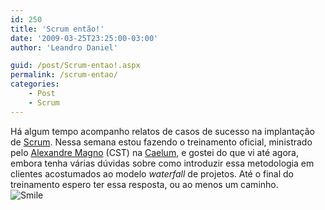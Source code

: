 ```yaml
---
id: 250
title: 'Scrum então!'
date: '2009-03-25T23:25:00-03:00'
author: 'Leandro Daniel'

guid: /post/Scrum-entao!.aspx
permalink: /scrum-entao/
categories:
    - Post
    - Scrum
---
```


Há algum tempo acompanho relatos de casos de sucesso na implantação de [Scrum](http://www.scrumalliance.org/). Nessa semana estou fazendo o treinamento oficial, ministrado pelo [Alexandre Magno](http://amagno.blogspot.com/) (CST) na [Caelum](http://www.caelum.com.br), e gostei do que vi até agora, embora tenha várias dúvidas sobre como introduzir essa metodologia em clientes acostumados ao modelo *waterfall* de projetos. Até o final do treinamento espero ter essa resposta, ou ao menos um caminho.   
![Smile](/reverb/editors/tiny_mce/plugins/emotions/images/smiley-smile.gif "Smile")